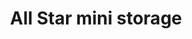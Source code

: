 ---
title: "All Star mini storage"
url: /springfield/all-star-mini-storage/
shop: storage rental
---